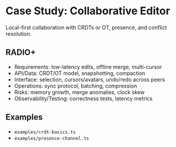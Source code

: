 # Case Study: Collaborative Editor

Local-first collaboration with CRDTs or OT, presence, and conflict resolution.

## RADIO+
- Requirements: low-latency edits, offline merge, multi-cursor
- API/Data: CRDT/OT model, snapshotting, compaction
- Interface: selection, cursors/avatars, undo/redo across peers
- Operations: sync protocol, batching, compression
- Risks: memory growth, merge anomalies, clock skew
- Observability/Testing: correctness tests, latency metrics

## Examples
- `examples/crdt-basics.ts`
- `examples/presence-channel.ts`
